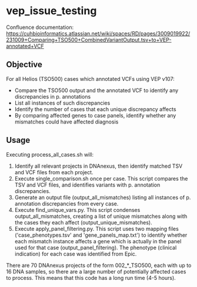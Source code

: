 # vep_issue_testing

Confluence documentation: https://cuhbioinformatics.atlassian.net/wiki/spaces/RD/pages/3009019922/231009+Comparing+TSO500+CombinedVariantOutput.tsv+to+VEP-annotated+VCF

## Objective

For all Helios (TSO500) cases which annotated VCFs using VEP v107:
- Compare the TSO500 output and the annotated VCF to identify any discrepancies in p. annotations
- List all instances of such discrepancies
- Identify the number of cases that each unique discrepancy affects
- By comparing affected genes to case panels, identify whether any mismatches could have affected diagnosis

## Usage

Executing process_all_cases.sh will:

1. Identify all relevant projects in DNAnexus, then identify matched TSV and VCF files from each project.
2. Execute single_comparison.sh once per case. This script compares the TSV and VCF files, and identifies variants with p. annotation discrepancies.
3. Generate an output file (output_all_mismatches) listing all instances of p. annotation discrepancies from every case.
4. Execute find_unique_vars.py. This script condenses output_all_mismatches, creating a list of unique mismatches along with the cases they each affect (output_unique_mismatches).
5. Execute apply_panel_filtering.py. This script uses two mapping files ('case_phenotypes.tsv' and 'gene_panels_map.txt') to identify whether each mismatch instance affects a gene which is actually in the panel used for that case (output_panel_filtering). The phenotype (clinical indication) for each case was identified from Epic.

There are 70 DNAnexus projects of the form 002_*_TSO500, each with up to 16 DNA samples, so there are a large number of potentially affected cases to process. This means that this code has a long run time (4-5 hours).
